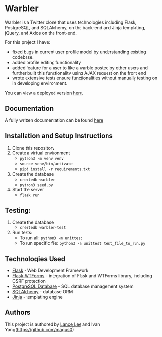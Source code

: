 # Warbler

Warbler is a Twitter clone that uses technologies including Flask, PostgreSQL, and SQLAlchemy, on the back-end and Jinja templating, jQuery, and Axios on the front-end. 

For this project I have: 
* fixed bugs in current user profile model by understanding existing codebase. 
* added profile editing functionality
* added feature for a user to like a warble posted by other users and further built this functionality using AJAX request on the front end
* wrote extensive tests ensure functionalities without manually testing on in developing environment.

You can view a deployed version [here](https://warbler-ivan-lance.herokuapp.com/).

## Documentation

A fully written documentation can be found [here](https://lancelee2885.github.io/warbler/docs/_build/html)

## Installation and Setup Instructions

1. Clone this repository
2. Create a virtual environment
    * `python3 -m venv venv`
    * `source venv/bin/activate`
    * `pip3 install -r requirements.txt`
3. Create the database
    * `createdb warbler`
    * `python3 seed.py`
4. Start the server
    * `flask run`

## Testing:
1. Create the database
    * `createdb warbler-test`
2. Run tests:
    * To run all: `python3 -m unittest`
    * To run specific file: `python3 -m unittest test_file_to_run.py`

## Technologies Used

* [Flask](https://flask.palletsprojects.com/en/1.1.x/) - Web Development
  Framework
* [Flask-WTForms](https://flask-wtf.readthedocs.io/en/stable/) - integration of
  Flask and WTForms library, including CSRF protection
* [PostgreSQL Database](https://www.postgresql.org/) - SQL database management
  system
* [SQLAlchemy](https://www.sqlalchemy.org/) - database ORM
* [Jinja](https://palletsprojects.com/p/jinja/) - templating engine 

## Authors

This project is authored by [Lance Lee](https://github.com/lancelee2885) and Ivan Yang(https://github.com/magus0)